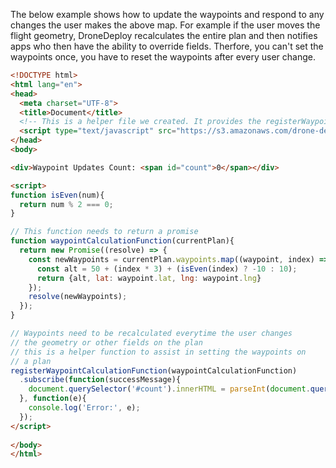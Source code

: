 The below example shows how to update the waypoints and respond to any changes the user makes the above map. For example if the user moves the flight geometry, DroneDeploy recalculates the entire plan and then notifies apps who then have the ability to override fields. Therfore, you can't set the waypoints once, you have to reset the waypoints after every user change.

```html
<!DOCTYPE html>
<html lang="en">
<head>
  <meta charset="UTF-8">
  <title>Document</title>
  <!-- This is a helper file we created. It provides the registerWaypointCalculationFunction.-->
  <script type="text/javascript" src="https://s3.amazonaws.com/drone-deploy-plugins/templates/waypoint-calculation-helper.js"></script>
</head>
<body>

<div>Waypoint Updates Count: <span id="count">0</span></div>

<script>
function isEven(num){
  return num % 2 === 0;
}

// This function needs to return a promise
function waypointCalculationFunction(currentPlan){
  return new Promise((resolve) => {
    const newWaypoints = currentPlan.waypoints.map((waypoint, index) => {
      const alt = 50 + (index * 3) + (isEven(index) ? -10 : 10);
      return {alt, lat: waypoint.lat, lng: waypoint.lng}
    });
    resolve(newWaypoints);
  });
}

// Waypoints need to be recalculated everytime the user changes 
// the geometry or other fields on the plan
// this is a helper function to assist in setting the waypoints on 
// a plan
registerWaypointCalculationFunction(waypointCalculationFunction)
  .subscribe(function(successMessage){
    document.querySelector('#count').innerHTML = parseInt(document.querySelector('#count').innerHTML) + 1;
  }, function(e){
    console.log('Error:', e);
  });
</script>
  
</body>
</html>
```
